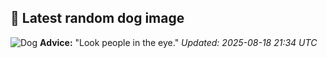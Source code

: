 ## 🐶 Latest random dog image
![Dog](https://images.dog.ceo/breeds/chihuahua/n02085620_3942.jpg)
**Advice:** "Look people in the eye."
*Updated: 2025-08-18 21:34 UTC*
